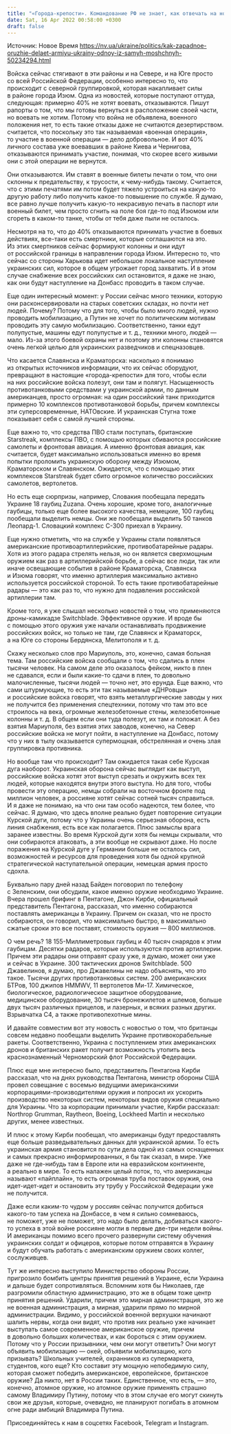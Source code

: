 ```yaml
---
title: "«Города-крепости». Командование РФ не знает, как отвечать на новое западное оружие для Украины и как атаковать Донбасс — Яковина"
date: Sat, 16 Apr 2022 00:58:00 +0300
draft: false
---
```

Источник: Новое Время https://nv.ua/ukraine/politics/kak-zapadnoe-oruzhie-delaet-armiyu-ukrainy-odnoy-iz-samyh-moshchnyh-50234294.html


 Войска сейчас стягивают в эти районы и на Севере, и на Юге просто со всей Российской Федерации, особенно интересно то, что происходит с северной группировкой, которая накапливает силы в районе города Изюм. Одна из новостей, которые поступают оттуда, следующая: примерно 40% не хотят воевать, отказываются. Пишут рапорты о том, что мы готовы вернуться в расположение своей части, но воевать не хотим. Потому что война не объявлена, военного положения нет, то есть такие отказы даже не считаются дезертирством. считается, что поскольку это так называемая «военная операция», то участие в военной операции — дело добровольное. И вот 40% личного состава уже воевавших в районе Киева и Чернигова, отказываются принимать участие, понимая, что скорее всего живыми они с этой операции не вернутся.

Они отказываются. Им ставят в военные билеты печати о том, что они склонны к предательству, к трусости, к чему-нибудь такому. Считается, что с этими печатями им потом будет тяжело устроиться на какую-то другую работу либо получить какое-то повышение по службе. Я думаю, все равно лучше получить какую-то некрасивую печать в паспорт или военный билет, чем просто сгнить на поле боя где-то под Изюмом или сгореть в каком-то танке, чтобы от тебя даже пыли не осталось.

Несмотря на то, что до 40% отказываются принимать участие в боевых действиях, все-таки есть смертники, которые соглашаются на это. Из этих смертников сейчас формируют колонны и они идут от российской границы в направлении города Изюм. Интересно то, что сейчас со стороны Харькова идет небольшое локальное наступление украинских сил, которое в общем угрожает город захватить. И в этом случае снабжение всех российских сил остановится, я даже не знаю, как они будут наступление на Донбасс проводить в таком случае.

Еще один интересный момент: у России сейчас много техники, которую они расконсервировали на старых советских складах, но почти нет людей. Почему? Потому что для того, чтобы было много людей, нужно проводить мобилизацию, а Путин не хочет по политическим мотивам проводить эту самую мобилизацию. Соответственно, танки едут полупустые, машины едут полупустые и т. д., техники много, людей — мало. Из-за этого боевой охраны нет и поэтому эти колонны становятся очень легкой целью для украинских разведчиков и спецназовцев.

Что касается Славянска и Краматорска: насколько я понимаю из открытых источников информации, что их сейчас оборудуют, превращают в настоящие «города-крепости» для того, чтобы если на них российские войска полезут, они там и полягут. Насыщенность противотанковыми средствами у украинской армии, по данным американцев, просто огромная: на один российский танк приходится примерно 10 комплексов противотанковой борьбы, причем комплексы эти суперсовременные, НАТОвские. И украинская Стугна тоже показывает себя с самой лучшей стороны.

Еще важно то, что средства ПВО стали поступать, британские Starstreak, комплексы ПВО, с помощью которых сбиваются российские самолеты и фронтовая авиация. А именно фронтовая авиация, как считается, будет максимально использоваться именно во время попытки проломить украинскую оборону между Изюмом, Краматорском и Славянском. Ожидается, что с помощью этих комплексов Starstreak будет сбито огромное количество российских самолетов, вертолетов.

Но есть еще сюрпризы, например, Словакия пообещала передать Украине 18 гаубиц Zuzana. Очень хорошие, кроме того, аналогичные гаубицы, только еще более высокого качества, немецкие, 100 гаубиц пообещали выделить немцы. Они же пообещали выделить 50 танков Леопард-1. Словацкий комплекс С-300 приехал в Украину.

Еще нужно отметить, что на службе у Украины стали появляться американские противоартиллерийские, противобатарейные радары. Хотя из этого радара стрелять нельзя, но он является сверхмощным оружием как раз в артиллерийской борьбе, а сейчас все люди, так или иначе освещающие события в районе Краматорска, Славянска и Изюма говорят, что именно артиллерия максимально активно используется российской стороной. То есть такие противобатарейные радары — это как раз то, что нужно для подавления российской артиллерии там.

Кроме того, я уже слышал несколько новостей о том, что применяются дроны-камикадзе Switchblade. Эффективное оружие. И вроде бы с помощью этого оружия уже начали останавливать продвижение российских войск, но только не там, где Славянск и Краматорск, а на Юге со стороны Бердянска, Мелитополя и т. д.

Скажу несколько слов про Мариуполь, это, конечно, самая больная тема. Там российские войска сообщали о том, что сдались в плен тысячи человек. На самом деле это оказалось фейком, никто в плен не сдавался, если и были какие-то сдачи в плен, то довольно малочисленные, тысячи людей — точно нет, это ерунда. Еще важно, что сами штурмующие, то есть эти так называемые «ДНРовцы» и российские войска говорят, что взять металлургические заводы у них не получится без применения спецтехники, потому что там это все строилось на века, огромные железобетонные стены, железобетонные колонны и т. д. В общем если они туда полезут, их там и положат. А без взятия Мариуполя, без взятия этих заводов, конечно, на Север российские войска не могут пойти, в наступление на Донбасс, потому что у них в тылу оказывается супермощная, обстрелянная и очень злая группировка противника.

Но вообще там что происходит? Там ожидается такая себе Курская дуга наоборот. Украинская оборона сейчас выглядит как выступ, российские войска хотят этот выступ срезать и окружить всех тех людей, которые находятся внутри этого выступа. Но для того, чтобы провести эту операцию, немцы собрали на восточном фронте под миллион человек, а россияне хотят сейчас сотней тысяч справиться. И я даже не понимаю, на что они там особо надеются, тем более, что сейчас. Я думаю, что здесь вполне реально будет повторение ситуации Курской дуги, потому что у Украины очень серьезная оборона, есть линия снабжения, есть все как полагается. Плюс замыслы врага заранее известны. Во время Курской дуги хотя бы немцы скрывали, что они собираются атаковать, а эти вообще не скрывают даже. Но после поражения на Курской дуге у Германии больше не осталось сил, возможностей и ресурсов для проведения хотя бы одной крупной стратегической наступательной операции, немецкая армия просто сдохла.

Буквально пару дней назад Байден поговорил по телефону с Зеленским, они обсудили, какое именно оружие необходимо Украине. Вчера прошел брифинг в Пентагоне, Джон Кирби, официальный представитель Пентагона, рассказал, что именно собираются поставлять американцы в Украину. Причем он сказал, что не просто собираются, он говорил, что максимально быстро, в максимально сжатые сроки это все поставят, стоимость оружия — 800 миллионов.

О чем речь? 18 155-Миллиметровых гаубиц и 40 тысяч снарядов к этим гаубицам. Десятки радаров, которые используются против артиллерии. Причем эти радары они отправят сразу уже, я думаю, может они уже и сейчас в Украине. 300 тактических дронов Switchblade. 500 Джавелинов, я думаю, про Джавелины не надо объяснять, что это такое. Тысячи других противотанковых систем. 200 американских БТРов, 100 джипов HMMWV, 11 вертолетов Ми-17. Химическое, биологическое, радиологическое защитное оборудование, медицинское оборудование, 30 тысяч бронежилетов и шлемов, больше двух тысяч различных прицелов, и лазерных, и всяких разных других. Взрывчатка C4, а также противопехотные мины.

И давайте совместим вот эту новость с новостью о том, что британцы совсем недавно пообещали выделить Украине противокорабельные ракеты. Соответственно, Украина с поступлением этих американских дронов и британских ракет получит возможность утопить весь краснознаменный Черноморский флот Российской Федерации.

Плюс еще мне интересно было, представитель Пентагона Кирби рассказал, что на днях руководства Пентагона, министр обороны США провел совещание с восемью ведущими американскими корпорациями-производителями оружия и попросил их ускорить производство некоторых систем, некоторых видов оружия специально для Украины. Что за корпорации принимали участие, Кирби рассказал: Northrop Grumman, Raytheon, Boeing, Lockheed Martin и несколько других, менее известных.

И плюс к этому Кирби пообещал, что американцы будут предоставлять еще больше разведывательных данных для украинской армии. То есть украинская армия становится по сути дела одной из самых оснащенных и самых прекрасно информированных, я бы так сказал, в мире. Уже даже не где-нибудь там в Европе или на евразийском континенте, а реально в мире. То есть налажен целый поток, то, что американцы называют «пайплайн», то есть огромная труба поставок оружия, она идет-идет-идет и остановить эту трубу у Российской Федерации уже не получится.

Даже если каким-то чудом у россиян сейчас получится добиться какого-то там успеха на Донбассе, в чем я сильно сомневаюсь, не поможет, уже не поможет, это надо было делать, добиваться какого-то успеха в этой войне россияне могли в первые две-три недели войны. И американцы помимо всего прочего развернули систему обучения украинских солдат и офицеров, которые потом отправятся в Украину и будут обучать работать с американским оружием своих коллег, сослуживцев.

Тут же интересно выступило Министерство обороны России, пригрозило бомбить центры принятия решений в Украине, если Украина и дальше будет сопротивляться. Вспомним хотя бы Николаев, где разгромили областную администрацию, это же в общем тоже центр принятия решений. Ударили, причем это мирная администрация, это же не военная администрация, а мирная, ударили прямо по мирной администрации. Видимо, у российской военной верхушки начинают шалить нервы, когда они видят, что против них реально уже начинает выступать самое современное американское оружие, причем в довольно больших количествах, и как бороться с этим оружием. Потому что у России призывники, чем они могут ответить? Они могут объявить мобилизацию — окей, объявили мобилизацию, кого призывать? Школьных учителей, охранников из супермаркета, студентов, кого еще? Кто составит эту мощную непобедимую силу, которая сможет победить американское, европейское, британское оружие? Да никто, нет в России таких. Единственное, что есть, — это, конечно, атомное оружие, но атомное оружие применять страшно самому Владимиру Путину, потому что в этом случае его могут скинуть свои же друзья, которые, очевидно, не планируют погибать в атомном огне ради амбиций Владимира Путина.

Присоединяйтесь к нам в соцсетях Facebook, Telegram и Instagram.
